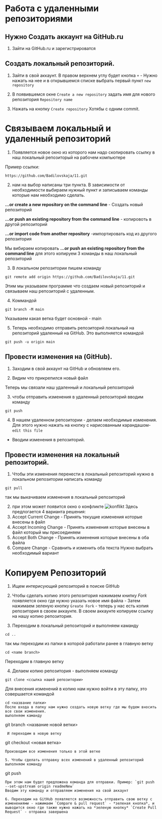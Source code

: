 # Работа с удаленными репозиториями

## Нужно Создать аккаунт на GitHub.ru

1. Зайти на GitHub.ru и зарегистрироватся

## Создать локальный репозиторий.

1. Зайти в свой аккаунт. В правом верхнем углу будет кнопка `+` - Нужно нажать на нее и в открывшемся списке выбрать первый пункт `new repository`

2. В появившемся окне `Create a new repository`
задать имя для нового репозитория `Repository name`

3. Нажать на кнопку `Create repository`
Хотябы с одним commit.

# Связываем локальный и удаленный репозиторий

1. Появляется новое окно из которого нам надо скопировать ссылку в наш локальный репозиторый на рабочем компьютере 

Пример ссылки:
```
https://github.com/Badilovskaja/11.git
```
2. нам на выбор написаны три пункта. В зависимости от необходимости выбираем нужный пункт и записываем команды которые нам необходимо сделать.

**…or create a new repository on the command line** - Создать новый репозиторий 

**…or push an existing repository from the command line** - копировоть в другой репозиторий

**…or import code from another repository** -импортировать код из другого репозитория

Мы вибираем копировать **…or push an existing repository from the command line** для этого копируем 3 команды в наш локальный репозиторий

3. В локальном репозитории пишем команду

```
git remote add origin https://github.com/Badilovskaja/11.git
```
Этим мы указываем программе что создаем новый репозиторий и связываем наш репозиторий с удаленным.

4. Коммандой 
```
git branch -M main
```
Указываем какая ветка будет основной - main

5. Теперь необходимо отправить репозиторий локальный на репозиторий удаленный на GitHub. Это выполняется командой 
```
git push -u origin main
```
## Провести изменения на (GitHub).

1. Заходим в свой аккаунт на GitHub и обновляем его.

2. Видим что прикрепился новый файл

Теперь мы связали наш удаленный и локальный репозиторий

3. чтобы отправить изменения в удаленный репозиторий вводим команду
```
git push
```

4. В нашем удаленном репозитории - делаем необходимые изменения. Для этого нужно нажать на кнопку с нарисованным карандашом- `edit this file`
- Вводим изменения в репозиторий.

## Провести изменения на локальный репозиторий.

1. Чтобы эти изменения перенести в локальный репозиторий 
нужно в локальном репозитории написать команду
```
git pull
```
так мы выкачиваем изменения в локальный репозиторий

2. при этом может появится окно о конфликте
![konflikt](merge-conflict-in-vscode.png)
Здесь предлогается 4 варианта решения:
1. Accept Current Change - Принять текущие изменения которые внесены в файл
2. Accept Incoming Change - Принять изменения которые внесены в файл который мы присоединяем
3. Accept Both Change - Принять изменения которые внесены в оба файла
4. Compare Change - Сравнить и изменить оба текста
Нужно выбрать необходимый вариант 


# Копируем Репозиторий

1. Ищем интерисующий репозиторий в поиске GitHub

2. Чтобы сделать копию этого репозитория нажимаем книпку *Fork* появляется окно где нужно указать новое имя файла <new name> - Затем нажимаем зеленую кнопку `Greate Fork` - теперь у нас есть копия репозитория в своем аккаунте.
В своем аккаунте копируем ссылку на нашу копию репозитория.

3. Переходим в локальный репозиторий и выполняем каманду 
```
cd ..
```
так мы переходим из папки в которой работали ранее в главную ветку
```
cd <name branch>
```
 Переходим в главную ветку

4.  Делаем копию репозитория - выполняем команду
```
git clone <ссылка нашей репозитории>
```
Для внесения изменений в копию нам нужно войти в эту папку, это совершается командой 
```
cd <название папки>
После входа в папку нам нужно создать новую ветку где мы будем вносить все свои изменения. 
выполняем каманду 
```
git branch <название новой ветки>
```
 И переходим в новую ветку 
 ```
 git checkout <новая ветка>
 ```
Производим все изменения только в этой ветке

5. Чтобы сделать отправку всех изменений в удаленный репозиторий выполняем команду 
```
git push
```
При этом нам будет предложена команда для отправки. Пример: `git push --set-upstream origin readmeNew`
Вводим эту команду и отправляем изменения на свой аккаунт 

6. Переходим на GitHub появляется возможность отправить свою ветку с изменениями - нажимаем `Compare & pull request` - *зеленая кнопка*, и выводится окно где также нужно нажать на *зеленую кнопку* `Create Pull Request` - отправка завершена
